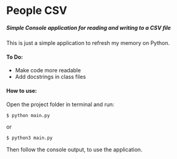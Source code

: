 # People CSV

##### Simple Console application for reading and writing to a CSV file

This is just a simple application to refresh my memory on Python.

#### To Do:
- Make code more readable
- Add docstrings in class files

#### How to use:
Open the project folder in terminal and run:
```bash
$ python main.py
```
or
```bash
$ python3 main.py
```

Then follow the console output, to use the application.